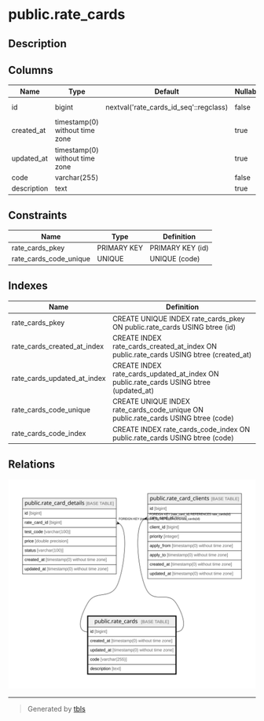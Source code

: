 # public.rate_cards

## Description

## Columns

| Name | Type | Default | Nullable | Children | Parents | Comment |
| ---- | ---- | ------- | -------- | -------- | ------- | ------- |
| id | bigint | nextval('rate_cards_id_seq'::regclass) | false | [public.rate_card_details](public.rate_card_details.md) [public.rate_card_clients](public.rate_card_clients.md) |  |  |
| created_at | timestamp(0) without time zone |  | true |  |  |  |
| updated_at | timestamp(0) without time zone |  | true |  |  |  |
| code | varchar(255) |  | false |  |  |  |
| description | text |  | true |  |  |  |

## Constraints

| Name | Type | Definition |
| ---- | ---- | ---------- |
| rate_cards_pkey | PRIMARY KEY | PRIMARY KEY (id) |
| rate_cards_code_unique | UNIQUE | UNIQUE (code) |

## Indexes

| Name | Definition |
| ---- | ---------- |
| rate_cards_pkey | CREATE UNIQUE INDEX rate_cards_pkey ON public.rate_cards USING btree (id) |
| rate_cards_created_at_index | CREATE INDEX rate_cards_created_at_index ON public.rate_cards USING btree (created_at) |
| rate_cards_updated_at_index | CREATE INDEX rate_cards_updated_at_index ON public.rate_cards USING btree (updated_at) |
| rate_cards_code_unique | CREATE UNIQUE INDEX rate_cards_code_unique ON public.rate_cards USING btree (code) |
| rate_cards_code_index | CREATE INDEX rate_cards_code_index ON public.rate_cards USING btree (code) |

## Relations

![er](public.rate_cards.svg)

---

> Generated by [tbls](https://github.com/k1LoW/tbls)

